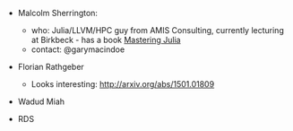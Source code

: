 

* Malcolm Sherrington:
    - who: Julia/LLVM/HPC guy from AMIS Consulting, currently lecturing at Birkbeck - has a book [Mastering Julia](http://www.amazon.com/Mastering-Julia-Contemporary-Challenges-Programming-ebook/dp/B010T266RY)
    - contact: @garymacindoe

* Florian Rathgeber
    - Looks interesting: http://arxiv.org/abs/1501.01809

* Wadud Miah
* RDS
